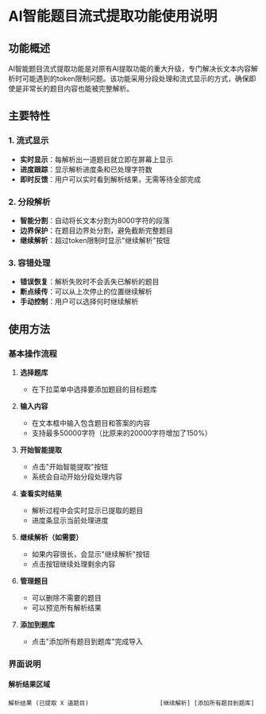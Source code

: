# AI智能题目流式提取功能使用说明

## 功能概述

AI智能题目流式提取功能是对原有AI提取功能的重大升级，专门解决长文本内容解析时可能遇到的token限制问题。该功能采用分段处理和流式显示的方式，确保即使是非常长的题目内容也能被完整解析。

## 主要特性

### 1. 流式显示
- **实时显示**：每解析出一道题目就立即在屏幕上显示
- **进度跟踪**：显示解析进度条和已处理字符数
- **即时反馈**：用户可以实时看到解析结果，无需等待全部完成

### 2. 分段解析
- **智能分割**：自动将长文本分割为8000字符的段落
- **边界保护**：在题目边界处分割，避免截断完整题目
- **继续解析**：超过token限制时显示"继续解析"按钮

### 3. 容错处理
- **错误恢复**：解析失败时不会丢失已解析的题目
- **断点续传**：可以从上次停止的位置继续解析
- **手动控制**：用户可以选择何时继续解析

## 使用方法

### 基本操作流程

1. **选择题库**
   - 在下拉菜单中选择要添加题目的目标题库

2. **输入内容**
   - 在文本框中输入包含题目和答案的内容
   - 支持最多50000字符（比原来的20000字符增加了150%）

3. **开始智能提取**
   - 点击"开始智能提取"按钮
   - 系统会自动开始分段处理内容

4. **查看实时结果**
   - 解析过程中会实时显示已提取的题目
   - 进度条显示当前处理进度

5. **继续解析（如需要）**
   - 如果内容很长，会显示"继续解析"按钮
   - 点击按钮继续处理剩余内容

6. **管理题目**
   - 可以删除不需要的题目
   - 可以预览所有解析结果

7. **添加到题库**
   - 点击"添加所有题目到题库"完成导入

### 界面说明

#### 解析结果区域
```
解析结果 (已提取 X 道题目)                    [继续解析] [添加所有题目到题库]

 